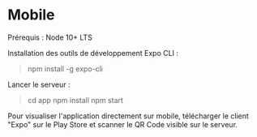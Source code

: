# Mobile
Prérequis : Node 10+ LTS

Installation des outils de développement Expo CLI :
> npm install -g expo-cli

Lancer le serveur :
> cd app
> npm install
> npm start

Pour visualiser l'application directement sur mobile, télécharger le client "Expo" sur le Play Store et scanner le QR Code visible sur le serveur.